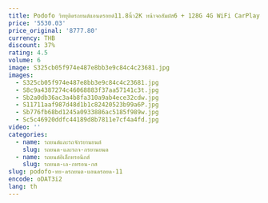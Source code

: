 ```yaml
---
title: Podofo วิทยุติดรถยนต์แอนดรอยด์11.8นิ้ว2K หน้าจอสัมผัส6 + 128G 4G WiFi CarPlay ไร้สายแอนดรอยด์นำทางอัตโนมัติจีพีเอสบลูทูธ DSP
price: '5530.03'
price_original: '8777.80'
currency: THB
discount: 37%
rating: 4.5
volume: 6
image: S325cb05f974e487e8bb3e9c84c4c23681.jpg
images:
  - S325cb05f974e487e8bb3e9c84c4c23681.jpg
  - S8c9a4387274c46068883f37aa57141c3t.jpg
  - Sb2a0db36ac3a4b8fa310a9ab4ece32cdw.jpg
  - S11711aaf987d48d1b1c82420523b99a6P.jpg
  - Sb776fb68bd1245a0933886ac5185f989w.jpg
  - Sc5c46920ddfc44189d8b7811e7cf4a4fd.jpg
video: ''
categories:
  - name: รถยนต์และรถจักรยานยนต์
    slug: รถยนต-และรถจ-กรยานยนต
  - name: รถยนต์อิเล็กทรอนิกส์
    slug: รถยนต-เล-กทรอน-กส
slug: podofo-ทย-ดรถยนต-แอนดรอยด-11
encode: oDAT3i2
lang: th
---
```

  